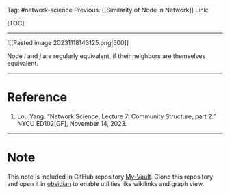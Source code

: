 Tag: #network-science 
Previous: [[Similarity of Node in Network]]
Link: 

[TOC]

---

![[Pasted image 20231118143125.png|500]]

Node $i$ and $j$ are regularly equivalent, if their neighbors are themselves equivalent.

---

# Reference

1. Lou Yang. “Network Science, Lecture 7: Community Structure, part 2.” NYCU ED102[GF], November 14, 2023.

---

# Note

This note is included in GitHub repository [My-Vault](https://github.com/LittleD3092/My-Vault.git). Clone this repository and open it in [obsidian](https://obsidian.md/) to enable utilities like wikilinks and graph view.